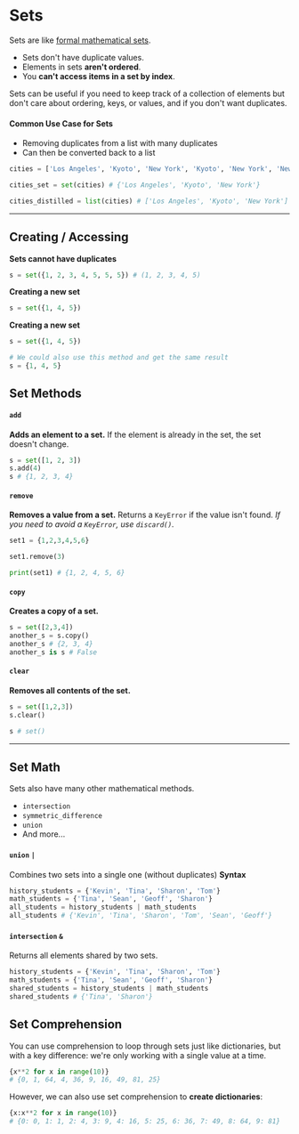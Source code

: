 # Sets

Sets are like [formal mathematical sets](<https://en.wikipedia.org/wiki/Set_(mathematics)>).

- Sets don't have duplicate values.
- Elements in sets **aren't ordered**.
- You **can't access items in a set by index**.

Sets can be useful if you need to keep track of a collection of elements but don't care about ordering, keys, or values, and if you don't want duplicates.

#### Common Use Case for Sets

- Removing duplicates from a list with many duplicates
- Can then be converted back to a list

```python
cities = ['Los Angeles', 'Kyoto', 'New York', 'Kyoto', 'New York', 'New York']

cities_set = set(cities) # {'Los Angeles', 'Kyoto', 'New York'}

cities_distilled = list(cities) # ['Los Angeles', 'Kyoto', 'New York']
```

---

## Creating / Accessing

**Sets cannot have duplicates**

```python
s = set({1, 2, 3, 4, 5, 5, 5}) # (1, 2, 3, 4, 5)
```

**Creating a new set**

```python
s = set({1, 4, 5})
```

**Creating a new set**

```python
s = set({1, 4, 5})

# We could also use this method and get the same result
s = {1, 4, 5}
```

## Set Methods

#### `add`

**Adds an element to a set.** If the element is already in the set, the set doesn't change.

```python
s = set([1, 2, 3])
s.add(4)
s # {1, 2, 3, 4}
```

#### `remove`

**Removes a value from a set.** Returns a `KeyError` if the value isn't found.
_If you need to avoid a `KeyError`, use `discard()`._

```python
set1 = {1,2,3,4,5,6}

set1.remove(3)

print(set1) # {1, 2, 4, 5, 6}
```

#### `copy`

**Creates a copy of a set.**

```python
s = set([2,3,4])
another_s = s.copy()
another_s # {2, 3, 4}
another_s is s # False
```

#### `clear`

**Removes all contents of the set.**

```python
s = set([1,2,3])
s.clear()

s # set()
```

---

## Set Math

Sets also have many other mathematical methods.

- `intersection`
- `symmetric_difference`
- `union`
- And more...

#### `union` `|`

Combines two sets into a single one (without duplicates)
**Syntax**

```python
history_students = {'Kevin', 'Tina', 'Sharon', 'Tom'}
math_students = {'Tina', 'Sean', 'Geoff', 'Sharon'}
all_students = history_students | math_students
all_students # {'Kevin', 'Tina', 'Sharon', 'Tom', 'Sean', 'Geoff'}
```

#### `intersection` `&`

Returns all elements shared by two sets.

```python
history_students = {'Kevin', 'Tina', 'Sharon', 'Tom'}
math_students = {'Tina', 'Sean', 'Geoff', 'Sharon'}
shared_students = history_students | math_students
shared_students # {'Tina', 'Sharon'}
```

## Set Comprehension

You can use comprehension to loop through sets just like dictionaries, but with a key difference: we're only working with a single value at a time.

```python
{x**2 for x in range(10)}
# {0, 1, 64, 4, 36, 9, 16, 49, 81, 25}
```

However, we can also use set comprehension to **create dictionaries**:

```python
{x:x**2 for x in range(10)}
# {0: 0, 1: 1, 2: 4, 3: 9, 4: 16, 5: 25, 6: 36, 7: 49, 8: 64, 9: 81}
```
